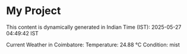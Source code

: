 # My Project

This content is dynamically generated in Indian Time (IST): 2025-05-27 04:49:42 IST


Current Weather in Coimbatore:
Temperature: 24.88 °C
Condition: mist
